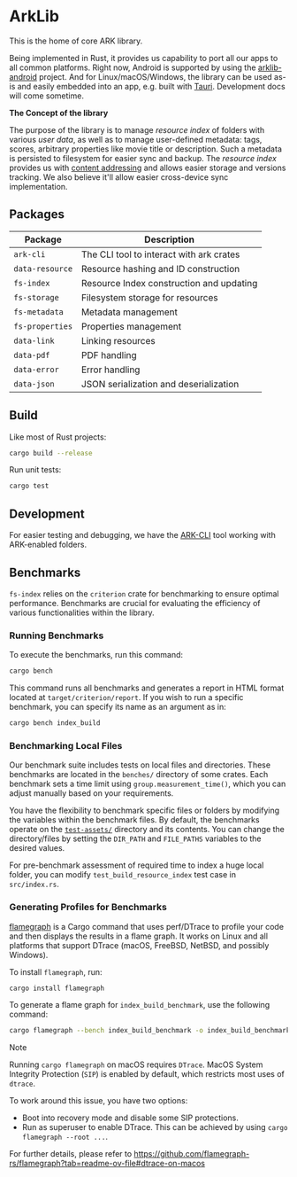 # ArkLib

This is the home of core ARK library.

Being implemented in Rust, it provides us capability to port all our apps to all common platforms. Right now, Android is supported by using the [arklib-android](https://github.com/arK-Builders/arklib-android) project. And for Linux/macOS/Windows, the library can be used as-is and easily embedded into an app, e.g. built with [Tauri](https://tauri.app/). Development docs will come sometime.

**The Concept of the library**

The purpose of the library is to manage _resource index_ of folders with various _user data_, as well as to manage user-defined metadata: tags, scores, arbitrary properties like movie title or description. Such a metadata is persisted to filesystem for easier sync and backup. The _resource index_ provides us with [content addressing](https://en.wikipedia.org/wiki/Content-addressable_storage) and allows easier storage and versions tracking. We also believe it'll allow easier cross-device sync implementation.

## Packages

<div align="center">

| Package         | Description                              |
| --------------- | ---------------------------------------- |
| `ark-cli`       | The CLI tool to interact with ark crates |
| `data-resource` | Resource hashing and ID construction     |
| `fs-index`      | Resource Index construction and updating |
| `fs-storage`    | Filesystem storage for resources         |
| `fs-metadata`   | Metadata management                      |
| `fs-properties` | Properties management                    |
| `data-link`     | Linking resources                        |
| `data-pdf`      | PDF handling                             |
| `data-error`    | Error handling                           |
| `data-json`     | JSON serialization and deserialization   |

</div>

## Build

Like most of Rust projects:

```bash
cargo build --release
```

Run unit tests:

```bash
cargo test
```

## Development

For easier testing and debugging, we have the [ARK-CLI](https://github.com/ARK-Builders/ARK-CLI) tool working with ARK-enabled folders.

## Benchmarks

`fs-index` relies on the `criterion` crate for benchmarking to ensure optimal performance. Benchmarks are crucial for evaluating the efficiency of various functionalities within the library.

### Running Benchmarks

To execute the benchmarks, run this command:

```bash
cargo bench
```

This command runs all benchmarks and generates a report in HTML format located at `target/criterion/report`. If you wish to run a specific benchmark, you can specify its name as an argument as in:

```bash
cargo bench index_build
```

### Benchmarking Local Files

Our benchmark suite includes tests on local files and directories. These benchmarks are located in the `benches/` directory of some crates. Each benchmark sets a time limit using `group.measurement_time()`, which you can adjust manually based on your requirements.

You have the flexibility to benchmark specific files or folders by modifying the variables within the benchmark files. By default, the benchmarks operate on the [`test-assets/`](test-assets/) directory and its contents. You can change the directory/files by setting the `DIR_PATH` and `FILE_PATHS` variables to the desired values.

For pre-benchmark assessment of required time to index a huge local folder, you can modify `test_build_resource_index` test case in `src/index.rs`.

### Generating Profiles for Benchmarks

[flamegraph](https://github.com/flamegraph-rs/flamegraph) is a Cargo command that uses perf/DTrace to profile your code and then displays the results in a flame graph. It works on Linux and all platforms that support DTrace (macOS, FreeBSD, NetBSD, and possibly Windows).

To install `flamegraph`, run:

```bash
cargo install flamegraph
```

To generate a flame graph for `index_build_benchmark`, use the following command:

```bash
cargo flamegraph --bench index_build_benchmark -o index_build_benchmark.svg -- --bench
```

> [!NOTE]
> Running `cargo flamegraph` on macOS requires `DTrace`. MacOS System Integrity Protection (`SIP`) is enabled by default, which restricts most uses of `dtrace`.
>
> To work around this issue, you have two options:
>
> - Boot into recovery mode and disable some SIP protections.
> - Run as superuser to enable DTrace. This can be achieved by using `cargo flamegraph --root ...`.
>
> For further details, please refer to https://github.com/flamegraph-rs/flamegraph?tab=readme-ov-file#dtrace-on-macos
